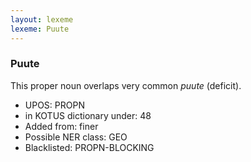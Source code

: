 ```yaml
---
layout: lexeme
lexeme: Puute
---
```


###  Puute

This proper noun overlaps  very common *puute* (deficit).
* UPOS:  PROPN
* in KOTUS dictionary under:  48
* Added from:  finer
* Possible NER class:  GEO
* Blacklisted:  PROPN-BLOCKING

